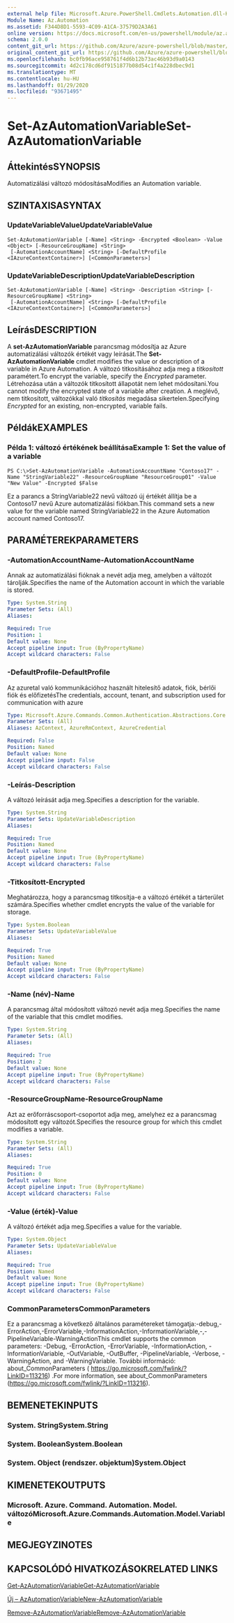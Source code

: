 ```yaml
---
external help file: Microsoft.Azure.PowerShell.Cmdlets.Automation.dll-Help.xml
Module Name: Az.Automation
ms.assetid: F344D8D1-5593-4C09-A1CA-37579D2A3A61
online version: https://docs.microsoft.com/en-us/powershell/module/az.automation/set-azautomationvariable
schema: 2.0.0
content_git_url: https://github.com/Azure/azure-powershell/blob/master/src/Automation/Automation/help/Set-AzAutomationVariable.md
original_content_git_url: https://github.com/Azure/azure-powershell/blob/master/src/Automation/Automation/help/Set-AzAutomationVariable.md
ms.openlocfilehash: bc0fb96ace958761f4d6b12b73ac46b93d9a0143
ms.sourcegitcommit: 4d2c178cd6df9151877b08d54c1f4a228dbec9d1
ms.translationtype: MT
ms.contentlocale: hu-HU
ms.lasthandoff: 01/29/2020
ms.locfileid: "93671495"
---
```

# <span data-ttu-id="59a94-101">Set-AzAutomationVariable</span><span class="sxs-lookup"><span data-stu-id="59a94-101">Set-AzAutomationVariable</span></span>

## <span data-ttu-id="59a94-102">Áttekintés</span><span class="sxs-lookup"><span data-stu-id="59a94-102">SYNOPSIS</span></span>
<span data-ttu-id="59a94-103">Automatizálási változó módosítása</span><span class="sxs-lookup"><span data-stu-id="59a94-103">Modifies an Automation variable.</span></span>

## <span data-ttu-id="59a94-104">SZINTAXISA</span><span class="sxs-lookup"><span data-stu-id="59a94-104">SYNTAX</span></span>

### <span data-ttu-id="59a94-105">UpdateVariableValue</span><span class="sxs-lookup"><span data-stu-id="59a94-105">UpdateVariableValue</span></span>
```
Set-AzAutomationVariable [-Name] <String> -Encrypted <Boolean> -Value <Object> [-ResourceGroupName] <String>
 [-AutomationAccountName] <String> [-DefaultProfile <IAzureContextContainer>] [<CommonParameters>]
```

### <span data-ttu-id="59a94-106">UpdateVariableDescription</span><span class="sxs-lookup"><span data-stu-id="59a94-106">UpdateVariableDescription</span></span>
```
Set-AzAutomationVariable [-Name] <String> -Description <String> [-ResourceGroupName] <String>
 [-AutomationAccountName] <String> [-DefaultProfile <IAzureContextContainer>] [<CommonParameters>]
```

## <span data-ttu-id="59a94-107">Leírás</span><span class="sxs-lookup"><span data-stu-id="59a94-107">DESCRIPTION</span></span>
<span data-ttu-id="59a94-108">A **set-AzAutomationVariable** parancsmag módosítja az Azure automatizálási változók értékét vagy leírását.</span><span class="sxs-lookup"><span data-stu-id="59a94-108">The **Set-AzAutomationVariable** cmdlet modifies the value or description of a variable in Azure Automation.</span></span>
<span data-ttu-id="59a94-109">A változó titkosításához adja meg a *titkosított* paramétert.</span><span class="sxs-lookup"><span data-stu-id="59a94-109">To encrypt the variable, specify the *Encrypted* parameter.</span></span>
<span data-ttu-id="59a94-110">Létrehozása után a változók titkosított állapotát nem lehet módosítani.</span><span class="sxs-lookup"><span data-stu-id="59a94-110">You cannot modify the encrypted state of a variable after creation.</span></span>
<span data-ttu-id="59a94-111">A meglévő, nem titkosított, változókkal való *titkosítás* megadása sikertelen.</span><span class="sxs-lookup"><span data-stu-id="59a94-111">Specifying *Encrypted* for an existing, non-encrypted, variable fails.</span></span>

## <span data-ttu-id="59a94-112">Példák</span><span class="sxs-lookup"><span data-stu-id="59a94-112">EXAMPLES</span></span>

### <span data-ttu-id="59a94-113">Példa 1: változó értékének beállítása</span><span class="sxs-lookup"><span data-stu-id="59a94-113">Example 1: Set the value of a variable</span></span>
```
PS C:\>Set-AzAutomationVariable -AutomationAccountName "Contoso17" -Name "StringVariable22" -ResourceGroupName "ResourceGroup01" -Value "New Value" -Encrypted $False
```

<span data-ttu-id="59a94-114">Ez a parancs a StringVariable22 nevű változó új értékét állítja be a Contoso17 nevű Azure automatizálási fiókban.</span><span class="sxs-lookup"><span data-stu-id="59a94-114">This command sets a new value for the variable named StringVariable22 in the Azure Automation account named Contoso17.</span></span>

## <span data-ttu-id="59a94-115">PARAMÉTEREK</span><span class="sxs-lookup"><span data-stu-id="59a94-115">PARAMETERS</span></span>

### <span data-ttu-id="59a94-116">-AutomationAccountName</span><span class="sxs-lookup"><span data-stu-id="59a94-116">-AutomationAccountName</span></span>
<span data-ttu-id="59a94-117">Annak az automatizálási fióknak a nevét adja meg, amelyben a változót tárolják.</span><span class="sxs-lookup"><span data-stu-id="59a94-117">Specifies the name of the Automation account in which the variable is stored.</span></span>

```yaml
Type: System.String
Parameter Sets: (All)
Aliases:

Required: True
Position: 1
Default value: None
Accept pipeline input: True (ByPropertyName)
Accept wildcard characters: False
```

### <span data-ttu-id="59a94-118">-DefaultProfile</span><span class="sxs-lookup"><span data-stu-id="59a94-118">-DefaultProfile</span></span>
<span data-ttu-id="59a94-119">Az azuretal való kommunikációhoz használt hitelesítő adatok, fiók, bérlői fiók és előfizetés</span><span class="sxs-lookup"><span data-stu-id="59a94-119">The credentials, account, tenant, and subscription used for communication with azure</span></span>

```yaml
Type: Microsoft.Azure.Commands.Common.Authentication.Abstractions.Core.IAzureContextContainer
Parameter Sets: (All)
Aliases: AzContext, AzureRmContext, AzureCredential

Required: False
Position: Named
Default value: None
Accept pipeline input: False
Accept wildcard characters: False
```

### <span data-ttu-id="59a94-120">-Leírás</span><span class="sxs-lookup"><span data-stu-id="59a94-120">-Description</span></span>
<span data-ttu-id="59a94-121">A változó leírását adja meg.</span><span class="sxs-lookup"><span data-stu-id="59a94-121">Specifies a description for the variable.</span></span>

```yaml
Type: System.String
Parameter Sets: UpdateVariableDescription
Aliases:

Required: True
Position: Named
Default value: None
Accept pipeline input: True (ByPropertyName)
Accept wildcard characters: False
```

### <span data-ttu-id="59a94-122">-Titkosított</span><span class="sxs-lookup"><span data-stu-id="59a94-122">-Encrypted</span></span>
<span data-ttu-id="59a94-123">Meghatározza, hogy a parancsmag titkosítja-e a változó értékét a tárterület számára.</span><span class="sxs-lookup"><span data-stu-id="59a94-123">Specifies whether cmdlet encrypts the value of the variable for storage.</span></span>

```yaml
Type: System.Boolean
Parameter Sets: UpdateVariableValue
Aliases:

Required: True
Position: Named
Default value: None
Accept pipeline input: True (ByPropertyName)
Accept wildcard characters: False
```

### <span data-ttu-id="59a94-124">-Name (név)</span><span class="sxs-lookup"><span data-stu-id="59a94-124">-Name</span></span>
<span data-ttu-id="59a94-125">A parancsmag által módosított változó nevét adja meg.</span><span class="sxs-lookup"><span data-stu-id="59a94-125">Specifies the name of the variable that this cmdlet modifies.</span></span>

```yaml
Type: System.String
Parameter Sets: (All)
Aliases:

Required: True
Position: 2
Default value: None
Accept pipeline input: True (ByPropertyName)
Accept wildcard characters: False
```

### <span data-ttu-id="59a94-126">-ResourceGroupName</span><span class="sxs-lookup"><span data-stu-id="59a94-126">-ResourceGroupName</span></span>
<span data-ttu-id="59a94-127">Azt az erőforráscsoport-csoportot adja meg, amelyhez ez a parancsmag módosított egy változót.</span><span class="sxs-lookup"><span data-stu-id="59a94-127">Specifies the resource group for which this cmdlet modifies a variable.</span></span>

```yaml
Type: System.String
Parameter Sets: (All)
Aliases:

Required: True
Position: 0
Default value: None
Accept pipeline input: True (ByPropertyName)
Accept wildcard characters: False
```

### <span data-ttu-id="59a94-128">-Value (érték)</span><span class="sxs-lookup"><span data-stu-id="59a94-128">-Value</span></span>
<span data-ttu-id="59a94-129">A változó értékét adja meg.</span><span class="sxs-lookup"><span data-stu-id="59a94-129">Specifies a value for the variable.</span></span>

```yaml
Type: System.Object
Parameter Sets: UpdateVariableValue
Aliases:

Required: True
Position: Named
Default value: None
Accept pipeline input: True (ByPropertyName)
Accept wildcard characters: False
```

### <span data-ttu-id="59a94-130">CommonParameters</span><span class="sxs-lookup"><span data-stu-id="59a94-130">CommonParameters</span></span>
<span data-ttu-id="59a94-131">Ez a parancsmag a következő általános paramétereket támogatja:-debug,-ErrorAction,-ErrorVariable,-InformationAction,-InformationVariable,-,-PipelineVariable-WarningAction</span><span class="sxs-lookup"><span data-stu-id="59a94-131">This cmdlet supports the common parameters: -Debug, -ErrorAction, -ErrorVariable, -InformationAction, -InformationVariable, -OutVariable, -OutBuffer, -PipelineVariable, -Verbose, -WarningAction, and -WarningVariable.</span></span> <span data-ttu-id="59a94-132">További információ: about_CommonParameters ( https://go.microsoft.com/fwlink/?LinkID=113216) .</span><span class="sxs-lookup"><span data-stu-id="59a94-132">For more information, see about_CommonParameters (https://go.microsoft.com/fwlink/?LinkID=113216).</span></span>

## <span data-ttu-id="59a94-133">BEMENETEK</span><span class="sxs-lookup"><span data-stu-id="59a94-133">INPUTS</span></span>

### <span data-ttu-id="59a94-134">System. String</span><span class="sxs-lookup"><span data-stu-id="59a94-134">System.String</span></span>

### <span data-ttu-id="59a94-135">System. Boolean</span><span class="sxs-lookup"><span data-stu-id="59a94-135">System.Boolean</span></span>

### <span data-ttu-id="59a94-136">System. Object (rendszer. objektum)</span><span class="sxs-lookup"><span data-stu-id="59a94-136">System.Object</span></span>

## <span data-ttu-id="59a94-137">KIMENETEK</span><span class="sxs-lookup"><span data-stu-id="59a94-137">OUTPUTS</span></span>

### <span data-ttu-id="59a94-138">Microsoft. Azure. Command. Automation. Model. változó</span><span class="sxs-lookup"><span data-stu-id="59a94-138">Microsoft.Azure.Commands.Automation.Model.Variable</span></span>

## <span data-ttu-id="59a94-139">MEGJEGYZI</span><span class="sxs-lookup"><span data-stu-id="59a94-139">NOTES</span></span>

## <span data-ttu-id="59a94-140">KAPCSOLÓDÓ HIVATKOZÁSOK</span><span class="sxs-lookup"><span data-stu-id="59a94-140">RELATED LINKS</span></span>

[<span data-ttu-id="59a94-141">Get-AzAutomationVariable</span><span class="sxs-lookup"><span data-stu-id="59a94-141">Get-AzAutomationVariable</span></span>](./Get-AzAutomationVariable.md)

[<span data-ttu-id="59a94-142">Új – AzAutomationVariable</span><span class="sxs-lookup"><span data-stu-id="59a94-142">New-AzAutomationVariable</span></span>](./New-AzAutomationVariable.md)

[<span data-ttu-id="59a94-143">Remove-AzAutomationVariable</span><span class="sxs-lookup"><span data-stu-id="59a94-143">Remove-AzAutomationVariable</span></span>](./Remove-AzAutomationVariable.md)


